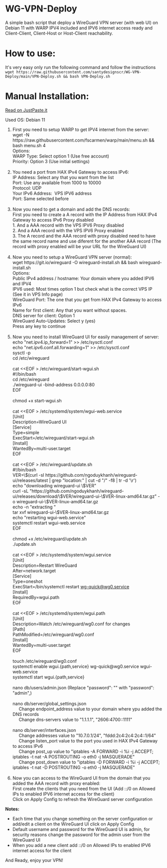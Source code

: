 # WG-VPN-Deploy
A simple bash script that deploy a WireGuard VPN server (with web UI) on Debian 11 with WARP IPV4 included and IPV6 internet access ready and Client-Client, Client-Host or Host-Client reachability.

# How to use:
It's very easy only run the following command and follow the instructions<br>
`wget https://raw.githubusercontent.com/santydesignscr/WG-VPN-Deploy/main/VPN-Deploy.sh && bash VPN-Deploy.sh`

# Manual Installation:
<a href="https://justpaste.it/5qbjs" target="_blank">Read on JustPaste.it</a>
<p>Used OS: Debian 11</p>
<ol>
<li>First you need to setup WARP to get IPV4 internet from the server:<br />wget -N https://raw.githubusercontent.com/fscarmen/warp/main/menu.sh &amp;&amp; bash menu.sh 4<br />Options:<br />WARP Type: Select option 1 (Use free account)<br />Priority: Option 3 (Use initial settings)<br /><br /></li>
<li>You need a port from HAX IPv4 Gateway to access IPv6:<br />IP Address: Select any that you want from the list<br />Port: Use any available from 1000 to 10000<br />Protocol: UDP<br />Your IPv6 Address: &nbsp;VPS IPV6 address<br />Port: Same selected before<br /><br /></li>
<li>Now you need to get a domain and add the DNS records:<br />First you need to create a A record with the IP Address from HAX IPv4 Gateway to access IPv6 Proxy disabled<br />1. And a AAA record with the VPS IPV6 Proxy disabled<br />2. And a AAA record with the VPS IPV6 Proxy enabled<br />3. The A record and the AAA record with proxy disabled need to have the same record name and use diferent for the another AAA record (The record with proxy enabled will be your URL for the WireGuard UI)<br /><br /></li>
<li>Now you need to setup a WireGuard VPN server (normal):<br />wget https://git.io/wireguard -O wireguard-install.sh &amp;&amp; bash wireguard-install.sh<br />Options:<br />Public IPv4 address / hostname: Your domain where you added IPV6 and IPV4<br />IPV6 used: Most times option 1 but check what is the correct VPS IP (See it in VPS Info page)<br />WireGuard Port: The one that you get from HAX IPv4 Gateway to access IPv6<br />Name for first client: Any that you want without spaces.<br />DNS server for client: Option 1<br />WireGuard Auto-Updates: Select y (yes)<br />Press any key to continue<br /><br /></li>
<li>Now you need to install WireGuard UI for easily management of server:<br />echo "net.ipv4.ip_forward=1" &gt;&gt; /etc/sysctl.conf<br />echo "net.ipv6.conf.all.forwarding=1" &gt;&gt; /etc/sysctl.conf<br />sysctl -p<br />cd /etc/wireguard<br /><br />cat &lt;&lt;EOF &gt; /etc/wireguard/start-wgui.sh<br />#!/bin/bash<br />cd /etc/wireguard<br />./wireguard-ui -bind-address 0.0.0.0:80<br />EOF<br /><br />chmod +x start-wgui.sh<br /><br />cat &lt;&lt;EOF &gt; /etc/systemd/system/wgui-web.service<br />[Unit]<br />Description=WireGuard UI<br />[Service]<br />Type=simple<br />ExecStart=/etc/wireguard/start-wgui.sh<br />[Install]<br />WantedBy=multi-user.target<br />EOF<br /><br />cat &lt;&lt;EOF &gt; /etc/wireguard/update.sh<br />#!/bin/bash<br />VER=\$(curl -sI https://github.com/ngoduykhanh/wireguard-ui/releases/latest | grep "location:" | cut -d "/" -f8 | tr -d '\r')<br />echo "downloading wireguard-ui \$VER"<br />curl -sL "https://github.com/ngoduykhanh/wireguard-ui/releases/download/\$VER/wireguard-ui-\$VER-linux-amd64.tar.gz" -o wireguard-ui-\$VER-linux-amd64.tar.gz<br />echo -n "extracting "<br />tar xvf wireguard-ui-\$VER-linux-amd64.tar.gz<br />echo "restarting wgui-web.service"<br />systemctl restart wgui-web.service<br />EOF<br /><br />chmod +x /etc/wireguard/update.sh<br />./update.sh<br /><br />cat &lt;&lt;EOF &gt; /etc/systemd/system/wgui.service<br />[Unit]<br />Description=Restart WireGuard<br />After=network.target<br />[Service]<br />Type=oneshot<br />ExecStart=/bin/systemctl restart <a href="mailto:wg-quick@wg0.service">wg-quick@wg0.service</a><br />[Install]<br />RequiredBy=wgui.path<br />EOF<br /><br />cat &lt;&lt;EOF &gt; /etc/systemd/system/wgui.path<br />[Unit]<br />Description=Watch /etc/wireguard/wg0.conf for changes<br />[Path]<br />PathModified=/etc/wireguard/wg0.conf<br />[Install]<br />WantedBy=multi-user.target<br />EOF<br /><br />touch /etc/wireguard/wg0.conf<br />systemctl enable wgui.{path,service} wg-quick@wg0.service wgui-web.service<br />systemctl start wgui.{path,service}<br /><br />nano db/users/admin.json (Replace "password": "" with "password": "admin",)<br /><br />nano db/server/global_settings.json<br />&nbsp; &nbsp; &nbsp;Change endpoint_address value to your domain where ypu added the DNS records<br />&nbsp; &nbsp; &nbsp;Change dns-servers value to "1.1.1.1", "2606:4700::1111"<br /><br />nano db/server/interfaces.json<br />&nbsp; &nbsp; &nbsp;Change addresses value to "10.7.0.1/24", "fddd:2c4:2c4:2c4::1/64"<br />&nbsp; &nbsp; &nbsp;Change listen_port value to the port you used in HAX IPv4 Gateway to access IPv6<br />&nbsp; &nbsp; &nbsp;Change post_up value to "iptables -A FORWARD -i %i -j ACCEPT; iptables -t nat -A POSTROUTING -o eth0 -j MASQUERADE"<br />&nbsp; &nbsp; &nbsp;Change post_down value to "iptables -D FORWARD -i %i -j ACCEPT; iptables -t nat -D POSTROUTING -o eth0 -j MASQUERADE"<br /><br /></li>
<li>Now you can access to the WireGuard UI from the domain that you added the AAA record with proxy enabled:<br />First create the clients that you need from the UI (Add ::/0 on Allowed IPs to enabled IPV6 internet access for the client)<br />Click on Apply Config to refresh the WireGuard server configuration</li>
</ol>
<p></p>
<p><strong>Notes:</strong></p>
<ul>
<li>Each time that you change something on the server configuration or add/edit a client on the WireGuard UI click on Apply Config</li>
<li>Default username and password for the WireGuard UI is admin, for security reasons change the password for the admin user from the WireGuard UI</li>
<li><span>When you add a new client add ::/0 on Allowed IPs to enabled IPV6 internet access for the client</span></li>
</ul>
<p>And Ready, enjoy your VPN!</p>
